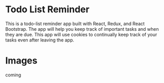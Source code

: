 # Todo List Reminder
This is a todo-list reminder app built with React, Redux, and React Bootstrap.  The app will help you keep track of important tasks and when they are due.  This app will use cookies to continually keep track of your tasks even after leaving the app.

# Images
coming
